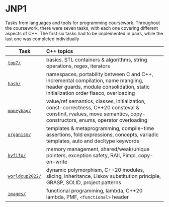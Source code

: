# JNP1
Tasks from languages and tools for programming coursework. Throughout the coursework, there were seven tasks, with each one covering different aspects of C++. The first six tasks had to be implemented in pairs, while the last one was completed individually

| Task                             | C++ topics                                                   |
| -------------------------------- | :----------------------------------------------------------- |
| [`top7/`](top7/)                 | basics, STL containers & algorithms, string operations, regex, iterators |
| [`hash/`](hash/)                 | namespaces, portability between C and C++, incremental compilation, name mangling, header guards, module consolidation, static initialization order fiasco, overloading |
| [`moneybag/`](moneybag/)         | value/ref semantics, classes, initialization, const-correctness, C++20 consteval & constinit, rvalues, move semantics, copy-constructors, enums, operator overloading |
| [`organism/`](organism/)         | templates & metaprogramming, compile-time assertions, fold expressions, concepts, variadic templates, auto and decltype keywords |
| [`kvfifo/`](kvfifo/)             | memory management, shared/weak/unique pointers, exception safety, RAII, Pimpl, copy-on-write |
| [`worldcup2022/`](worldcup2022/) | dynamic polymorphism, C++20 modules, slicing, inheritance, Liskov substitution principle, GRASP, SOLID, project patterns |
| [`images/`](images/)             | functional programming, lambda, C++20 lambda, PMF, `<functional>` header |

